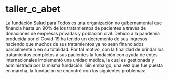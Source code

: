 # taller_c_abet

La fundación Salud para Todos es una organización no gubernamental que financia hasta un 90% de los tratamientos de pacientes a través de donaciones de empresas privadas y población civil. Debido a la pandemia producida por el Covid-19 ha tenido un decremento de sus ingresos haciendo que muchos de sus tratamientos ya no sean financiados parcialmente o en su totalidad. Por tal motivo, con la finalidad de brindar los tratamientos completos a sus pacientes la fundación con ayuda de entes internacionales implementó una unidad médica, la cual es gestionada y administrada por la misma fundación. Sin embargo, una vez que fue puesta en marcha, la fundación se encontró con los siguientes problemas:
